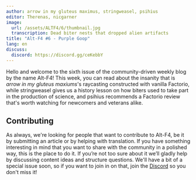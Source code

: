 ```yaml
---
author: arrow in my gluteus maximus, stringweasel, psihius
editor: Therenas, nicgarner
image:
  url: /assets/ALTF4/6/thumbnail.jpg
  transcription: Dead biter nests that dropped alien artifacts
title: "Alt-F4 #6 - Purple Goop"
lang: en
discuss:
  discord: https://discord.gg/ceKebbY
---
```


Hello and welcome to the sixth issue of the community-driven weekly blog by the name Alt-F4! This week, you can read about the insanity that is *arrow in my gluteus maxiums*'s raycasting constructed with vanilla Factorio, while stringweasel gives us a history lesson on how biters used to take part in the production of science, and psihius recommends a Factorio review that's worth watching for newcomers and veterans alike.

## Contributing

As always, we're looking for people that want to contribute to Alt-F4, be it by submitting an article or by helping with translation. If you have something interesting in mind that you want to share with the community in a polished way, this is the place to do it. If you’re not too sure about it we’ll gladly help by discussing content ideas and structure questions. We'll have a bit of a special issue soon, so if you want to join in on that, join the [Discord](https://discord.gg/nxnCFkb) so you don't miss it!
